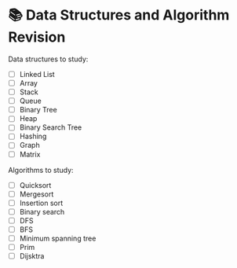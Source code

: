 # :books: Data Structures and Algorithm Revision 

Data structures to study:
- [ ] Linked List
- [ ] Array
- [ ] Stack
- [ ] Queue
- [ ] Binary Tree
- [ ] Heap
- [ ] Binary Search Tree
- [ ] Hashing
- [ ] Graph
- [ ] Matrix

Algorithms to study:
- [ ] Quicksort
- [ ] Mergesort
- [ ] Insertion sort
- [ ] Binary search
- [ ] DFS
- [ ] BFS
- [ ] Minimum spanning tree
- [ ] Prim
- [ ] Dijsktra